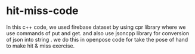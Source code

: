 # hit-miss-code
In this c++ code, we used firebase dataset by using cpr library where we use commands of put and get. and also use jsoncpp library for conversion of json into string . we do this in openpose code for take the pose of hand to make hit &amp; miss exercise.
